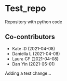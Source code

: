 # Test_repo
Repository with python code

## Co-contributors
- Kate :D (2021-04-08)
- Daniella L (2021-04-08)
- Laura GF (2021-04-08)
- Dan Yin   (2021-05-01)

Adding a test change...
